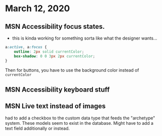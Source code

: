 # March 12, 2020

## MSN Accessibility focus states. 
- this is kinda working for something sorta like what the designer wants...

```scss
a:active, a:focus { 
	outline: 2px solid currentColor;
	box-shadow: 0 0 3px 2px currentColor;
}
```

Then for buttons, you have to use the background color instead of `currentColor`

## MSN Accessibility keyboard stuff

## MSN Live text instead of images
had to add a checkbox to the custom data type that feeds the "archetype" system. These models seem to exist in the database. Might have to add a text field additionally or instead.